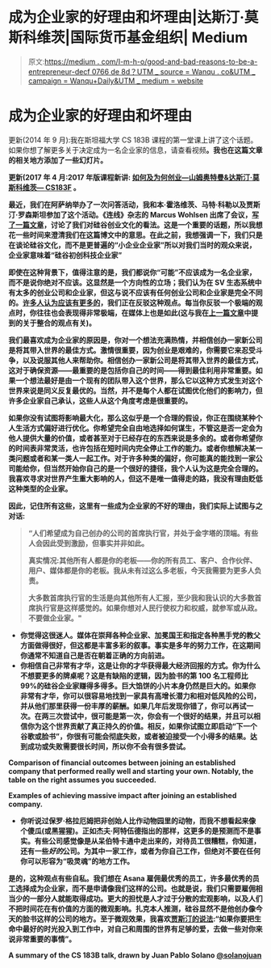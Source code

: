 # 成为企业家的好理由和坏理由|达斯汀·莫斯科维茨|国际货币基金组织| Medium

> 原文:[https://medium . com/I-m-h-o/good-and-bad-reasons-to-be-a-entrepreneur-decf 0766 de 8d？UTM _ source = Wanqu . co&UTM _ campaign = Wanqu+Daily&UTM _ medium = website](https://medium.com/i-m-h-o/good-and-bad-reasons-to-become-an-entrepreneur-decf0766de8d?utm_source=wanqu.co&utm_campaign=Wanqu+Daily&utm_medium=website)

# 成为企业家的好理由和坏理由

更新(2014 年 9 月):我在斯坦福大学 CS 183B 课程的第一堂课上讲了这个话题。如果你想了解更多关于决定成为一名企业家的信息，请查看视频[](http://startupclass.samaltman.com/courses/lec01/)****。我也在这篇文章的相关地方添加了一些幻灯片。****

****更新(2017 年 4 月:2017 年版课程新讲:** [**如何及为何创业—山姆奥特曼&达斯汀·莫斯科维茨— CS183F**](https://www.youtube.com/watch?v=ZoqgAy3h4OM&t=9s) **。****

**最近，我们在阿萨纳举办了一次问答活动，我和本·霍洛维茨、马特·科勒以及贾斯汀·罗森斯坦参加了这个活动。《连线》杂志的 Marcus Wohlsen 出席了会议，[写了一篇文章](http://www.wired.com/business/2013/08/moskovitz-entrepreneurship/)，讨论了我们对硅谷创业文化的看法。这是一个重要的话题，所以我想花一些时间来澄清我们在这篇博文中的意思。在此之前，我想强调一下，我们只是在谈论硅谷文化，而不是更普遍的“小企业企业家”所以对我们当时的观众来说，企业家意味着“硅谷初创科技企业家”**

**即使在这种背景下，值得注意的是，我们都说你“可能”不应该成为一名企业家，而不是说你绝对不应该。这显然是一个方向性的立场；我们认为在 SV 生态系统中有太多的创业公司和企业家，但这与说不应该有任何创业公司和企业家是完全不同的。[许多人认为应该有更多的](http://www.nytimes.com/2013/05/05/magazine/y-combinator-silicon-valleys-start-up-machine.html?pagewanted=all&_r=2&)，我们正在反驳这种观点。每当你反驳一个极端的观点时，你往往也会表现得非常极端，在媒体上也是如此(这与我在[上一篇文章](/i-m-h-o/625c1bf280c8)中提到的关于整合的观点有关)。**

**我们最喜欢成为企业家的原因是，你对一个想法充满热情，并相信创办一家新公司是将其带入世界的最佳方式。激情很重要，因为创业是艰难的，你需要它来忍受斗争，以及说服其他人来帮助你。相信创办一家新公司是将其带入世界的最佳方式，这对于确保资源——最重要的是包括你自己的时间——得到最佳利用非常重要。如果一个想法最好是由一个现有的团队带入这个世界，那么它以这种方式发生对这个世界来说是同义反复最优的。当然，并不是每个人都在试图优化他们的影响力，但许多企业家自己承认，这些人从这个角度考虑是很重要的。**

**如果你没有试图将影响最大化，那么这似乎是一个合理的假设，你正在围绕某种个人生活方式偏好进行优化。你希望完全自由地选择如何谋生，不管这是否一定会为他人提供大量的价值，或者甚至对于已经存在的东西来说是多余的。或者你希望你的时间表非常灵活，也许包括在短时间内完全停止工作的能力。或者你想解决某一类问题或者和某一类人一起工作。对于许多种类的偏好，你可能真的能找到一家公司能给你，但当然开始你自己的是一个很好的捷径，我个人认为这是完全合理的。我喜欢寻求对世界产生重大影响的人，但这不是唯一值得走的路，我没有理由贬低这种类型的企业家。**

**因此，记住所有这些，这里有一些成为企业家的不好的理由，我们实际上试图与之对话:**

> **“人们希望成为自己创办的公司的首席执行官，并处于金字塔的顶端。有些人会因此受到激励，但事实并非如此。**
> 
> **真实情况:其他所有人都是你的老板——你的所有员工、客户、合作伙伴、用户、媒体都是你的老板。我从未有过这么多老板，今天我需要为更多人负责。**
> 
> **大多数首席执行官的生活是向其他所有人汇报，至少我和我认识的大多数首席执行官是这样感觉的。如果你想对人民行使权力和权威，就参军或从政。不要做企业家。"**

*   **你觉得这很迷人。媒体在崇拜各种企业家、加冕国王和指定各种黑手党的教父方面做得很好，但这都是丰富多彩的叙事。事实是多年的努力工作，在这期间你通常不知道自己是否在朝着正确的方向前进。**
*   **你相信自己非常有才华，这是让你的才华获得最大经济回报的方式。你为什么不想要更多的牌桌呢？这是有缺陷的逻辑，因为脸书的第 100 名工程师比 99%的硅谷企业家赚得多得多。巨大馅饼的小片本身仍然是巨大的。如果你非常有才华，你可以很容易地找到一家具有高增长潜力和相对低风险的公司，并从他们那里获得一份丰厚的薪酬。如果几年后发现你错了，你可以再试一次。在两三次尝试中，很可能是第一次，你会有一个很好的结果，并且可以相信你为这个世界贡献了真正持久的价值。相反，如果你试图立即启动“下一个谷歌或脸书”，你很有可能会彻底失败，或者被迫接受一个小得多的结果。达到成功或失败需要很长时间，所以你不会有很多尝试。**



**Comparison of financial outcomes between joining an established company that performed really well and starting your own. Notably, the table on the right assumes you succeeded.**





**Examples of achieving massive impact after joining an established company.**



*   **你听说过保罗·格拉厄姆把非创始人比作动物园里的动物，而我不想看起来像个傻瓜(或黑猩猩)。正如杰夫·阿特伍德指出的那样，这更多的是预测而不是事实。有些公司感觉像是从呆伯特卡通中走出来的，对待员工很糟糕，你知道，还有一些*好的*公司。为其中一家工作，或者为你自己工作，但绝对不要在任何你可以形容为“吸灵魂”的地方工作。**

**是的，这种观点有些自私。我们想在 Asana 雇佣最优秀的员工，许多最优秀的员工选择成为企业家，而不是申请像我们这样的公司。也就是说，我们只需要雇佣相当少的一部分人就能取得成功。更大的担忧是人才过于分散的宏观影响，以及人们不把时间花在有价值的方面的微观影响。扎克本人推测，硅谷显然不是他创办像今天的脸书这样的公司的地方。至于微观效果，我喜欢[贾斯汀的说法](http://techcrunch.com/2012/01/20/do-great-things/):“如果你要把生命中最好的时光投入到工作中，对自己和周围的世界有足够的爱，去做一些对你来说非常重要的事情”。**



**A summary of the CS 183B talk, drawn by **Juan Pablo Solano** [@solanojuan](https://twitter.com/solanojuan)**

